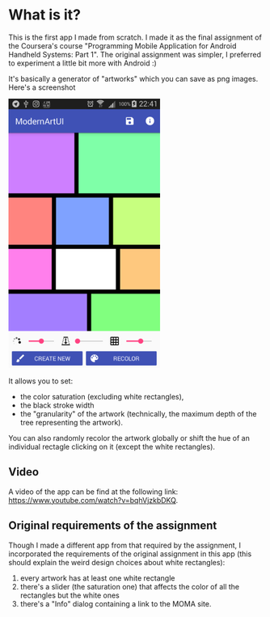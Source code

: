 # What is it?
This is the first app I made from scratch. I made it as the final assignment of the Coursera's course "Programming Mobile Application for Android Handheld Systems: Part 1". The original assignment was simpler, I preferred to experiment a little bit more with Android :)

It's basically a generator of "artworks" which you can save as png images. Here's a screenshot

![Screenshot](screenshot_300.jpg)

It allows you to set:

* the color saturation (excluding white rectangles), 
* the black stroke width 
* the "granularity" of the artwork (technically, the  maximum depth of the tree representing the artwork). 

You can also randomly recolor the artwork globally or shift the hue of an individual rectagle clicking on it (except the white rectangles).


## Video
A video of the app can be find at the following link: https://www.youtube.com/watch?v=bqhVjzkbDKQ.


## Original requirements of the assignment
Though I made a different app from that required by the assignment, I incorporated the requirements of the original assignment in this app (this should explain the weird design choices about white rectangles):

1. every artwork has at least one white rectangle
2. there's a slider (the saturation one) that affects the color of all the rectangles but the white ones
3. there's a "Info" dialog containing a link to the MOMA site.


